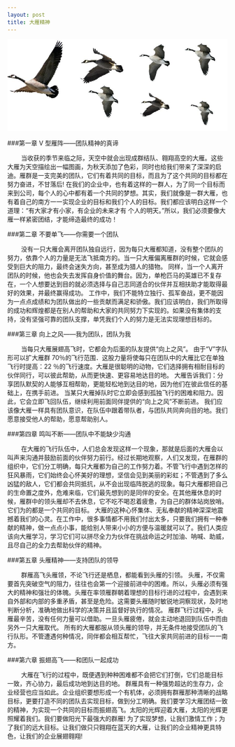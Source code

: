 ```yaml
---
layout: post
title: 大雁精神
---
```


<img src="./aka.jpg" style="align:center">

###第一章  V 型雁阵——团队精神的真谛 

 &nbsp;&nbsp;&nbsp;&nbsp;&nbsp;&nbsp;&nbsp;&nbsp;当收获的季节来临之际，天空中就会出现成群结队、翱翔高空的大雁。这些大雁为天空描绘出一幅图画，为秋天添加了色彩，同时也给我们带来了深深的启迪。雁群是一支完美的团队，它们有着共同的目标，而且为了这个共同的目标都在努力奋进，不甘落后!  在我们的企业中，也有着这样的一群人，为了同一个目标而来到公司，每个人的心中都有着一个共同的梦想。其实，我们就像是一群大雁，也有着自己的南方一一实现企业的目标和我们个人的目标。我们都应该明白这样一个道理：“有大家才有小家，有企业的未来才有 个人的明天。”所以，我们必须要像大雁一样紧密团结，才能缔造最终的成功！

###第二章     不要单飞——你需要一个团队 

 &nbsp;&nbsp;&nbsp;&nbsp;&nbsp;&nbsp;&nbsp;&nbsp;没有一只大雁会离开团队独自远行，因为每只大雁都知道，没有整个团队的努力，依靠个人的力量是无法飞抵南方的。当一只大雁偏离雁群的时候，它就会感受到巨大的阻力，最终会迷失方向，甚至成为猎人的猎物。 
同样，当一个人离开团队的时候，他也会失去发挥自身价值的舞台。因为，单枪匹马的英雄已不复存在，一个人想要达到目的就必须选择与自己志同道合的伙伴并互相扶助才能取得最好的效果，并最终赢得成功。 
工作中，我们不能特立独行、孤军奋战，更不能因为一点点成绩和为团队做出的一些贡献而满足和骄傲。我们应该明白，我们所取得的成功和辉煌都是在别人的帮助和大家的共同努力下实现的。如果没有集体的支持，没有坚强可靠的团队支撑，单凭我们个人的努力是无法实现理想目标的。 

###第三章 向上之风——我为团队，团队为我 

 &nbsp;&nbsp;&nbsp;&nbsp;&nbsp;&nbsp;&nbsp;&nbsp;当每只大雁展翅高飞时，它都会为后面的队友提供“向上之风”。 由于“V”字队形可以扩大雁群 70％的飞行范围．这股力量将使每只在团队中的大雁比它在单独飞行时提高：22 ％的飞行速度。大雁是很聪明的动物，它们选择拥有相耐目标的伙伴同行，可以彼此帮助，从而更快速、更容易地达目的地。 大雁告诉我们：分享团队默契的人能够互相帮助，更能轻松地到达目的地，因为他们在彼此信任的基础上，在携手前进。 当某只大雁掉队时它立即会感到孤独飞行的困难和阻力。因此，它会立即飞回队伍，继续利用前面同伴提供的“向上之风”不断前进。 我们应该像大雁一样具有团队意识，在队伍中跟着带队者，与团队共同奔向目的地。我们愿意接受他人的帮助，愿意帮助别人。

###第四章 鸣叫不断——团队中不能缺少沟通 

 &nbsp;&nbsp;&nbsp;&nbsp;&nbsp;&nbsp;&nbsp;&nbsp;在大雁的飞行队伍中，人们总会发现这样一个现象，那就是后面的大雁会以叫声来沟通并鼓励前面的伙伴努力前行。经过长期地观察，人们又发现，在雁群的组织中，它们分工明确，每只大雁都为自己的工作努力着。不管飞行中遇到怎样的狂风暴雨，它们始终会心怀美好的理想，坚信会见到美丽的彩虹；不管遇到了多么凶猛的敌人，它们都会共同抵抗，从不会出现临阵脱逃的现象。每只大雁都把自己的生命置之度外，危难来临，它们最先想到的是同伴的安全。在其他雁休息的时候，雁群中的领头雁却不去休息，它不吃不喝忍着疲惫，为自己的群体站岗放哨。它们为的都是一个共同的目标。 
大雁的这种心怀集体、无私奉献的精神深深地震撼着我们的心灵。在工作中，很多事情都不用我们付出太多，只要我们拥有一种奉献的精神，做一点点小事，能给别人带来小小的方便与温暖就可以了。我们人类应该向大雁学习，学习它们可以拼尽全力为伙伴在挑战命运之时加油、呐喊、助威，且尽自己的全力去帮助伙伴的精神。 

###第五章 头雁精神——支持团队的领导 

 &nbsp;&nbsp;&nbsp;&nbsp;&nbsp;&nbsp;&nbsp;&nbsp;群雁高飞头雁领，不论飞行还是栖息，都能看到头雁的引领。
头雁，不仅需要首先突破空气的阻力，往往也会第一个迎接前进中的困难。所以，头雁必须有强大的精神和强壮的体魄。头雁在率领雁群朝着理想的目标行进的过程中，会遇到来自外部和内部的多重矛盾，甚至是危险。这需要头雁随时敏锐地洞察现状，及时地判断分析，准确地做出科学的决策并且监督好执行的情况。 
雁群飞行过程中，头雁最辛苦，没有任何力量可以借助。一旦头雁疲倦，就会主动地退回到队伍中而由另外一只大雁取代。 
所有的大雁都服从领头雁的领导，并无条件地接受团队的飞行队形。不管遭遇何种情况，同伴都会相互帮忙，飞往大家共同前进的目标一一南方。 

###第六章 振翅高飞——和团队一起成功 

 &nbsp;&nbsp;&nbsp;&nbsp;&nbsp;&nbsp;&nbsp;&nbsp;大雁在飞行的过程中，既便遇到种种困难都不会把它们打倒，它们总能目标一致，齐心协力，最后成功地到达目的地。 
群雁具有一种强势超达的生存力，企业经营也应当如此。企业组织要想形成一个有机体，必须拥有群雁那种清晰的战略目标，更要打造不同的团队去实现目标，做到分工明确。我们要学习大雁团结一致的精神，为实现一个共同的目标而振翅高飞。太阳的光辉迎着大雁，太阳的光辉更照耀着我们。我们要做阳光下最强大的群雁! 
为了实现梦想，让我们激情工作；为了我们的远大目标。让我们做只只翱翔在蓝天的大雁，让我们的企业精神更具特色，让我们的企业展翅翱翔!
